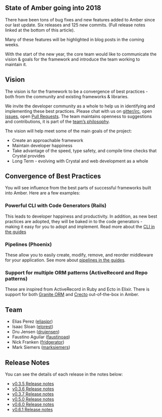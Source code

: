 ## State of Amber going into 2018
There have been tons of bug fixes and new features added to Amber since our last update. Six releases and 125 new commits. (Full release notes linked at the bottom of this article).

Many of these features will be highlighted in blog posts in the coming weeks.

With the start of the new year, the core team would like to communicate the vision & goals for the framework and introduce the team working to maintain it.

## Vision
The vision is for the framework to be a convergence of best practices - both from the community and existing frameworks & libraries.

We invite the developer community as a whole to help us in identifying and implementing these best practices. Please chat with us on [gitter/irc](https://gitter.im/amberframework/amber), open [issues](https://github.com/amberframework/amber/issues), open [Pull Requests](https://github.com/amberframework/amber/pulls). The team maintains openness to suggestions and contributions, it is part of the [team’s philosophy](https://github.com/amberframework/amber#amber-philosophy-hrt).

The vision will help meet some of the main goals of the project:
- Create an approachable framework
- Maintain developer happiness
- Take advantage of the speed, type safety, and compile time checks that Crystal provides
- Long Term - evolving with Crystal and web development as a whole

## Convergence of Best Practices
You will see influence from the best parts of successful frameworks built into Amber. Here are a few examples:

### Powerful CLI with Code Generators (Rails)
This leads to developer happiness and productivity. In addition, as new best practices are adopted, they will be baked in to the code generators - making it easy for you to adopt and implement.
Read more about the [CLI in the guides](https://amberframework.org/guides/getting-started/cli/README.md#cli-readme)

### Pipelines (Phoenix)
These allow you to easily create, modify, remove, and reorder middleware for your application.
See more about [pipelines in the guides](https://amberframework.org/guides/getting-started/routing/pipelines.md#pipelines).

### Support for multiple ORM patterns (ActiveRecord and Repo patterns)
These are inspired from ActiveRecord in Ruby and Ecto in Elixir. There is support for both [Granite ORM](https://github.com/amberframework/granite-orm) and [Crecto](https://github.com/Crecto/crecto) out-of-the-box in Amber.

## Team
- Elias Perez ([eliasjpr](https://github.com/eliasjpr))
- Isaac Sloan ([elorest](https://github.com/elorest))
- Dru Jensen ([drujensen](https://github.com/drujensen))
- Faustino Aguilar ([faustinoaq](https://github.com/faustinoaq))
- Nick Franken ([fridgerator](https://github.com/fridgerator))
- Mark Siemers ([marksiemers](https://github.com/marksiemers))

## Release Notes
You can see the details of each release in the notes below:  
- [v0.3.5 Release notes](https://github.com/amberframework/amber/releases/tag/v0.3.5)  
- [v0.3.6 Release notes](https://github.com/amberframework/amber/releases/tag/v0.3.6)  
- [v0.3.7 Release notes](https://github.com/amberframework/amber/releases/tag/v0.3.7)  
- [v0.5.0 Release notes](https://github.com/amberframework/amber/releases/tag/v0.5.0)  
- [v0.6.0 Release notes](https://github.com/amberframework/amber/releases/tag/v0.6.0)  
- [v0.6.1 Release notes](https://github.com/amberframework/amber/releases/tag/v0.6.1)  
